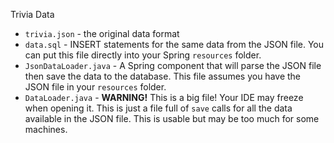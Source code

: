 Trivia Data

* `trivia.json` - the original data format
* `data.sql` - INSERT statements for the same data from the JSON file. You can put this file directly into your Spring `resources` folder.
* `JsonDataLoader.java` - A Spring component that will parse the JSON file then save the data to the database. This file assumes you have the JSON file in your `resources` folder.
* `DataLoader.java` - **WARNING!** This is a big file! Your IDE may freeze when opening it. This is just a file full of `save` calls for all the data available in the JSON file. This is usable but may be too much for some machines.